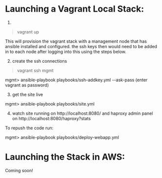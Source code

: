 Launching a Vagrant Local Stack:
================================

1.

> vagrant up

This will provision the vagrant stack with a management node that has ansible installed and configured.
the ssh keys then would need to be added in to each node after logging into this using the steps below.

2. create the ssh connections

> vagrant ssh mgmt

mgmt> ansible-playbook playbooks/ssh-addkey.yml --ask-pass
(enter vagrant as password)

3. get the site live

mgmt> ansible-playbook playbooks/site.yml

4. watch site running on http://localhost:8080/ and haproxy admin panel on http://localhost:8080/haproxy?stats

To repush the code run:

mgmt> ansible-playbook playbooks/deploy-webapp.yml

Launching the Stack in AWS:
===========================

Coming soon!